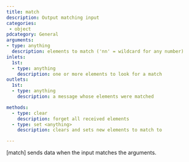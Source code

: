 ```yaml
---
title: match
description: Output matching input
categories:
 - object
pdcategory: General
arguments:
- type: anything
  description: elements to match ('nn' = wildcard for any number)
inlets:
  1st:
  - type: anything
    description: one or more elements to look for a match
outlets:
  1st:
  - type: anything
    description: a message whose elements were matched

methods:
  - type: clear
    description: forget all received elements
  - type: set <anything>
    description: clears and sets new elements to match to

---
```


[match] sends data when the input matches the arguments.

